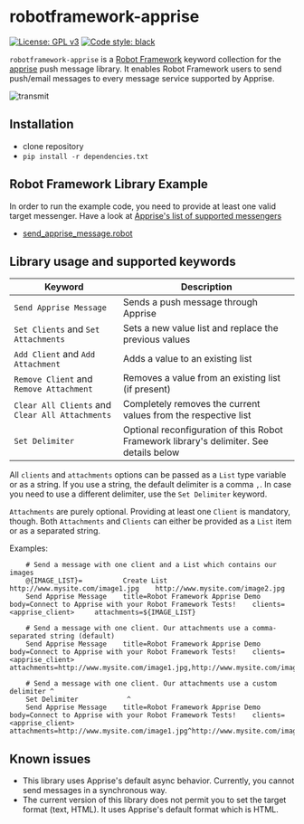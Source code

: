 # robotframework-apprise
[![License: GPL v3](https://img.shields.io/badge/License-GPLv3-blue.svg)](https://www.gnu.org/licenses/gpl-3.0) [![Code style: black](https://img.shields.io/badge/code%20style-black-000000.svg)](https://github.com/psf/black)

```robotframework-apprise``` is a [Robot Framework](https://www.robotframework.org) keyword collection for the [apprise](https://github.com/caronc/apprise) push message library. It enables Robot Framework users to send push/email messages to every message service supported by Apprise.

![transmit](img/message.jpg)

## Installation

- clone repository
- ``pip install -r dependencies.txt``

## Robot Framework Library Example

In order to run the example code, you need to provide at least one valid target messenger. Have a look at [Apprise's list of supported messengers](https://github.com/caronc/apprise/wiki)

- [send_apprise_message.robot](src/send_apprise_message.robot)

## Library usage and supported keywords

| Keyword|Description|
|------- |-----------|
|``Send Apprise Message``|Sends a push message through Apprise|
|``Set Clients`` and ``Set Attachments``|Sets a new value list and replace the previous values|
|``Add Client`` and ``Add Attachment``|Adds a value to an existing list|
|``Remove Client`` and ``Remove Attachment``|Removes a value from an existing list (if present)|
|``Clear All Clients`` and ``Clear All Attachments``|Completely removes the current values from the respective list|
|``Set Delimiter``|Optional reconfiguration of this Robot Framework library's delimiter. See details below|


All ``clients`` and ``attachments`` options can be passed as a ``List`` type variable or as a string. If you use a string, the default delimiter is a comma ``,``. In case you need to use a different delimiter, use the ``Set Delimiter`` keyword.

``Attachments`` are purely optional. Providing at least one ``Client`` is mandatory, though. Both ``Attachments`` and ``Clients`` can either be provided as a ``List`` item or as a separated string.

Examples:

        # Send a message with one client and a List which contains our images
        @{IMAGE_LIST}=          Create List     http://www.mysite.com/image1.jpg    http://www.mysite.com/image2.jpg
        Send Apprise Message    title=Robot Framework Apprise Demo   body=Connect to Apprise with your Robot Framework Tests!    clients=<apprise_client>     attachments=${IMAGE_LIST}

        # Send a message with one client. Our attachments use a comma-separated string (default)
        Send Apprise Message    title=Robot Framework Apprise Demo   body=Connect to Apprise with your Robot Framework Tests!    clients=<apprise_client>     attachments=http://www.mysite.com/image1.jpg,http://www.mysite.com/image2.jpg

        # Send a message with one client. Our attachments use a custom delimiter ^
        Set Delimiter            ^
        Send Apprise Message    title=Robot Framework Apprise Demo   body=Connect to Apprise with your Robot Framework Tests!    clients=<apprise_client>     attachments=http://www.mysite.com/image1.jpg^http://www.mysite.com/image2.jpg


## Known issues

- This library uses Apprise's default async behavior. Currently, you cannot send messages in a synchronous way.
- The current version of this library does not permit you to set the target format (text, HTML). It uses Apprise's default format which is HTML.
